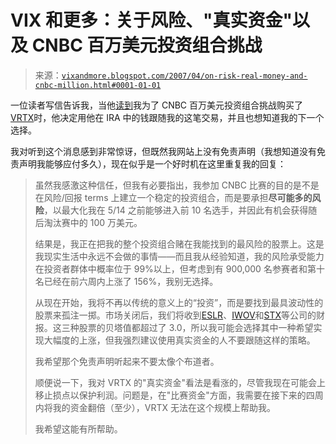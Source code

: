 <!--yml

分类：未分类

日期：2024-05-18 15:49:12

-->

# VIX 和更多：关于风险、"真实资金"以及 CNBC 百万美元投资组合挑战

> 来源：[`vixandmore.blogspot.com/2007/04/on-risk-real-money-and-cnbc-million.html#0001-01-01`](http://vixandmore.blogspot.com/2007/04/on-risk-real-money-and-cnbc-million.html#0001-01-01)

一位读者写信告诉我，当他[读到](http://vixandmore.blogspot.com/2007/04/im-moving-all-in-on-vrtx.html)我为了 CNBC 百万美元投资组合挑战购买了[VRTX](http://vixandmore.blogspot.com/search/label/VRTX)时，他决定用他在 IRA 中的钱跟随我的这笔交易，并且也想知道我的下一个选择。

我对听到这个消息感到非常惊讶，但既然我网站上没有免责声明（我想知道没有免责声明我能够应付多久），现在似乎是一个好时机在这里重复我的回复：

> 虽然我感激这种信任，但我有必要指出，我参加 CNBC 比赛的目的是不是在风险/回报 terms 上建立一个稳定的投资组合，而是要承担**尽可能多的风险**，以最大化我在 5/14 之前能够进入前 10 名选手，并因此有机会获得随后淘汰赛中的 100 万美元。
> 
> 结果是，我正在把我的整个投资组合赌在我能找到的最风险的股票上。这是我现实生活中永远不会做的事情——而且我从经验知道，我的风险承受能力在投资者群体中概率位于 99%以上，但考虑到有 900,000 名参赛者和第十名已经在前六周内上涨了 156%，我别无选择。
> 
> 从现在开始，我将不再以传统的意义上的“投资”，而是要找到最具波动性的股票来孤注一掷。市场关闭后，我们将收到[ESLR](http://finance.yahoo.com/q?s=eslr)、[IWOV](http://finance.yahoo.com/q?s=iwov)和[STX](http://finance.yahoo.com/q?s=stx)等公司的财报。这三种股票的贝塔值都超过了 3.0，所以我可能会选择其中一种希望实现大幅度的上涨，但我强烈建议使用真实资金的人不要跟随这样的策略。
> 
> 我希望那个免责声明听起来不要太像个布道者。
> 
> 顺便说一下，我对 VRTX 的"真实资金"看法是看涨的，尽管我现在可能会上移止损点以保护利润。问题是，在"比赛资金"方面，我需要在接下来的四周内将我的资金翻倍（至少），VRTX 无法在这个规模上帮助我。
> 
> 我希望这能有所帮助。
